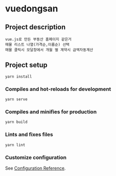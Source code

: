 # vuedongsan

## Project description

```
vue.js로 만든 부동산 홈페이지 같은거
매물 리스트 나열(가격순,이름순) 선택
매물 클릭시 모달창에서 개월 별 계약시 금액자동계산
```

## Project setup

```
yarn install
```

### Compiles and hot-reloads for development

```
yarn serve
```

### Compiles and minifies for production

```
yarn build
```

### Lints and fixes files

```
yarn lint
```

### Customize configuration

See [Configuration Reference](https://cli.vuejs.org/config/).
